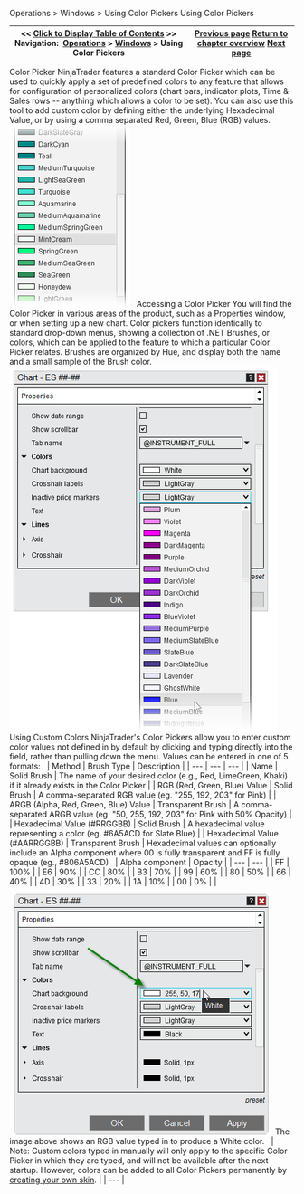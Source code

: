 ﻿
Operations > Windows > Using Color Pickers
Using Color Pickers

| << [Click to Display Table of Contents](using_color_pickers.md) >> **Navigation:**     [Operations](operations-1.md) > [Windows](window_tabs-1.md) > Using Color Pickers | [Previous page](printing_content-1.md) [Return to chapter overview](window_tabs-1.md) [Next page](ninjascript-1.md) |
| --- | --- |

Color Picker
NinjaTrader features a standard Color Picker which can be used to quickly apply a set of predefined colors to any feature that allows for configuration of personalized colors (chart bars, indicator plots, Time & Sales rows -- anything which allows a color to be set). You can also use this tool to add custom color by defining either the underlying Hexadecimal Value, or by using a comma separated Red, Green, Blue (RGB) values.
 
![ColorPicker1](colorpicker1.png)
 
Accessing a Color Picker
You will find the Color Picker in various areas of the product, such as a Properties window, or when setting up a new chart. Color pickers function identically to standard drop-down menus, showing a collection of .NET Brushes, or colors, which can be applied to the feature to which a particular Color Picker relates. Brushes are organized by Hue, and display both the name and a small sample of the Brush color.
 
![ColorPicker2](colorpicker2.png)
 
Using Custom Colors
NinjaTrader's Color Pickers allow you to enter custom color values not defined in by default by clicking and typing directly into the field, rather than pulling down the menu. Values can be entered in one of 5 formats:
 
| Method | Brush Type | Description |
| --- | --- | --- |
| Name | Solid Brush | The name of your desired color (e.g., Red, LimeGreen, Khaki) if it already exists in the Color Picker |
| RGB (Red, Green, Blue) Value | Solid Brush | A comma-separated RGB value (eg. "255, 192, 203" for Pink) |
| ARGB (Alpha, Red, Green, Blue) Value | Transparent Brush | A comma-separated ARGB value (eg. "50, 255, 192, 203" for Pink with 50% Opacity) |
| Hexadecimal Value (#RRGGBB) | Solid Brush | A hexadecimal value representing a color (eg. #6A5ACD for Slate Blue) |
| Hexadecimal Value (#AARRGGBB) | Transparent Brush | Hexadecimal values can optionally include an Alpha component where 00 is fully transparent and FF is fully opaque (eg., #806A5ACD)     | Alpha component | Opacity | | --- | --- | | FF | 100% | | E6 | 90% | | CC | 80% | | B3 | 70% | | 99 | 60% | | 80 | 50% | | 66 | 40% | | 4D | 30% | | 33 | 20% | | 1A | 10% | | 00 | 0% | |

 
![ColorPicker3](colorpicker3.png)
 
The image above shows an RGB value typed in to produce a White color.
 
| Note: Custom colors typed in manually will only apply to the specific Color Picker in which they are typed, and will not be available after the next startup. However, colors can be added to all Color Pickers permanently by [creating your own skin](creating_your_own_skin-1.md). |
| --- |


